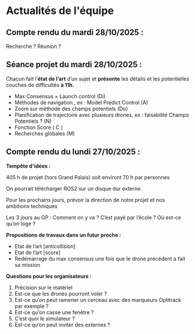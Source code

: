 # Actualités de l'équipe

## Compte rendu du mardi 28/10/2025 :

Recherche ?
Réunion ?

## Séance projet du mardi 28/10/2025 :

Chacun fait l’**état de l’art** d’un sujet et **présente** les détails et les potentielles couches de difficultés **à 11h.**

 - Max Consensus + Launch control (Di)
 - Méthodes de navigation , ex : Model Predict Control (A)
 - Zoom sur méthode des champs potentiels (Do)
 - Planification de trajectoire avec plusieurs drones,  ex : faisabilité
   Champs Potentiels ? (N)
 - Fonction Score ( C )
 - Recherches globales (M)

## Compte rendu du lundi 27/10/2025 :
**Tempête d'idées :**

405 h de projet (hors Grand Palais) soit environt 70 h par personnes

On pourrait télécharger ROS2 sur un disque dur externe.

Pour les prochains jours, prévoir la direction de notre projet et nos ambitions techniques

Les 3 jours au GP : Comment on y va ? C’est payé par l’école ? Où est-ce qu’on loge ?

**Propositions de travaux dans un futur proche :**

 - Etat de l’art [anticollision]
 - Etat de l’art [score]
 - Redémarrage du max consensus une fois que le drone précédent a fait
   sa mission

**Questions pour les organisateurs :**

 1. Précision sur le matériel
 2. Est-ce que les drones pourront voler ?
 3. Est-ce qu’on peut ramener un cerceau avec des marqueurs Optitrack
    par exemple ?
 4. Est-ce qu’on casse une fenêtre ?
 5. C’est quoi le simulateur ?
 6. Est-ce qu’on peut inviter des externes ?

<!--stackedit_data:
eyJoaXN0b3J5IjpbMTc1NDQxNDMyLDEyOTg5NDEwODksLTEzNT
IzNTQ1MF19
-->
